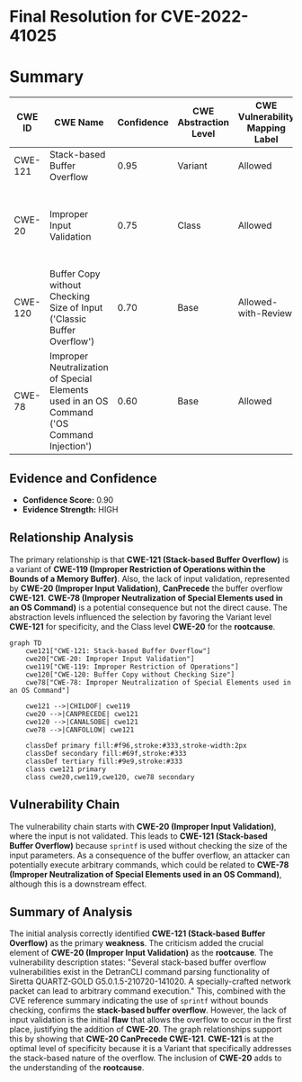 # Final Resolution for CVE-2022-41025

# Summary
| CWE ID | CWE Name | Confidence | CWE Abstraction Level | CWE Vulnerability Mapping Label | CWE-Vulnerability Mapping Notes |
|---|---|---|---|---|---|
| CWE-121 | Stack-based Buffer Overflow | 0.95 | Variant | Allowed | Primary CWE |
| CWE-20 | Improper Input Validation | 0.75 | Class | Allowed | Secondary Candidate, **Rootcause**. Input not validated before using sprintf. |
| CWE-120 | Buffer Copy without Checking Size of Input ('Classic Buffer Overflow') | 0.70 | Base | Allowed-with-Review | Secondary Candidate |
| CWE-78 | Improper Neutralization of Special Elements used in an OS Command ('OS Command Injection') | 0.60 | Base | Allowed | Potential impact but not primary cause. Consequence of successful overflow.|

## Evidence and Confidence

*   **Confidence Score:** 0.90
*   **Evidence Strength:** HIGH

## Relationship Analysis
The primary relationship is that **CWE-121 (Stack-based Buffer Overflow)** is a variant of **CWE-119 (Improper Restriction of Operations within the Bounds of a Memory Buffer)**. Also, the lack of input validation, represented by **CWE-20 (Improper Input Validation)**, **CanPrecede** the buffer overflow **CWE-121**. **CWE-78 (Improper Neutralization of Special Elements used in an OS Command)** is a potential consequence but not the direct cause. The abstraction levels influenced the selection by favoring the Variant level **CWE-121** for specificity, and the Class level **CWE-20** for the **rootcause**.

```mermaid
graph TD
    cwe121["CWE-121: Stack-based Buffer Overflow"]
    cwe20["CWE-20: Improper Input Validation"]
    cwe119["CWE-119: Improper Restriction of Operations"]
    cwe120["CWE-120: Buffer Copy without Checking Size"]
    cwe78["CWE-78: Improper Neutralization of Special Elements used in an OS Command"]

    cwe121 -->|CHILDOF| cwe119
    cwe20 -->|CANPRECEDE| cwe121
    cwe120 -->|CANALSOBE| cwe121
    cwe78 -->|CANFOLLOW| cwe121
    
    classDef primary fill:#f96,stroke:#333,stroke-width:2px
    classDef secondary fill:#69f,stroke:#333
    classDef tertiary fill:#9e9,stroke:#333
    class cwe121 primary
    class cwe20,cwe119,cwe120, cwe78 secondary
```

## Vulnerability Chain
The vulnerability chain starts with **CWE-20 (Improper Input Validation)**, where the input is not validated. This leads to **CWE-121 (Stack-based Buffer Overflow)** because `sprintf` is used without checking the size of the input parameters. As a consequence of the buffer overflow, an attacker can potentially execute arbitrary commands, which could be related to **CWE-78 (Improper Neutralization of Special Elements used in an OS Command)**, although this is a downstream effect.

## Summary of Analysis
The initial analysis correctly identified **CWE-121 (Stack-based Buffer Overflow)** as the primary **weakness**. The criticism added the crucial element of **CWE-20 (Improper Input Validation)** as the **rootcause**. The vulnerability description states: "Several stack-based buffer overflow vulnerabilities exist in the DetranCLI command parsing functionality of Siretta QUARTZ-GOLD G5.0.1.5-210720-141020. A specially-crafted network packet can lead to arbitrary command execution." This, combined with the CVE reference summary indicating the use of `sprintf` without bounds checking, confirms the **stack-based buffer overflow**. However, the lack of input validation is the initial **flaw** that allows the overflow to occur in the first place, justifying the addition of **CWE-20**. The graph relationships support this by showing that **CWE-20 CanPrecede CWE-121**. **CWE-121** is at the optimal level of specificity because it is a Variant that specifically addresses the stack-based nature of the overflow. The inclusion of **CWE-20** adds to the understanding of the **rootcause**.